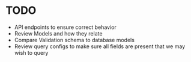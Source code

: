 # TODO

- API endpoints to ensure correct behavior
- Review Models and how they relate
- Compare Validation schema to database models
- Review query configs to make sure all fields are present that we may wish to query
